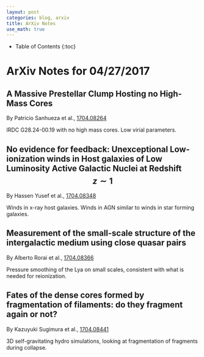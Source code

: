 ```yaml
---
layout: post
categories: blog, arxiv
title: ArXiv Notes
use_math: true
---
```


* Table of Contents
{:toc}


# ArXiv Notes for 04/27/2017


## A Massive Prestellar Clump Hosting no High-Mass Cores


By Patricio Sanhueza et al., [1704.08264](https://arxiv.org/abs/1704.08264)

IRDC G28.24-00.19 with no high mass cores. Low virial parameters.

## No evidence for feedback: Unexceptional Low-ionization winds in Host galaxies of Low Luminosity Active Galactic Nuclei at Redshift $$z\sim1$$

By Hassen Yusef et al., [1704.08348](https://arxiv.org/abs/1704.08348)

Winds in x-ray host galaxies. Winds in AGN similar to winds in star
forming galaxies.

## Measurement of the small-scale structure of the intergalactic medium using close quasar pairs


By Alberto Rorai et al., [1704.08366](https://arxiv.org/abs/1704.08366)

Pressure smoothing of the Lya on small scales, consistent with what is
needed for reionization.

## Fates of the dense cores formed by fragmentation of filaments: do they fragment again or not?

By Kazuyuki Sugimura et al., [1704.08441](https://arxiv.org/abs/1704.08441)

3D self-gravitating hydro simulations, looking at fragmentation of
fragments during collapse.

